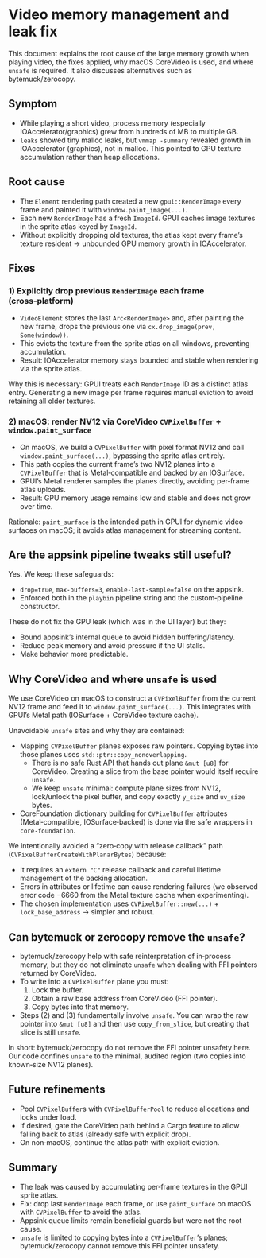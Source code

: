 # Video memory management and leak fix

This document explains the root cause of the large memory growth when playing video, the fixes applied, why macOS CoreVideo is used, and where `unsafe` is required. It also discusses alternatives such as bytemuck/zerocopy.

## Symptom

- While playing a short video, process memory (especially IOAccelerator/graphics) grew from hundreds of MB to multiple GB.
- `leaks` showed tiny malloc leaks, but `vmmap -summary` revealed growth in IOAccelerator (graphics), not in malloc. This pointed to GPU texture accumulation rather than heap allocations.

## Root cause

- The `Element` rendering path created a new `gpui::RenderImage` every frame and painted it with `window.paint_image(...)`.
- Each new `RenderImage` has a fresh `ImageId`. GPUI caches image textures in the sprite atlas keyed by `ImageId`.
- Without explicitly dropping old textures, the atlas kept every frame’s texture resident → unbounded GPU memory growth in IOAccelerator.

## Fixes

### 1) Explicitly drop previous `RenderImage` each frame (cross‑platform)

- `VideoElement` stores the last `Arc<RenderImage>` and, after painting the new frame, drops the previous one via `cx.drop_image(prev, Some(window))`.
- This evicts the texture from the sprite atlas on all windows, preventing accumulation.
- Result: IOAccelerator memory stays bounded and stable when rendering via the sprite atlas.

Why this is necessary: GPUI treats each `RenderImage` ID as a distinct atlas entry. Generating a new image per frame requires manual eviction to avoid retaining all older textures.

### 2) macOS: render NV12 via CoreVideo `CVPixelBuffer` + `window.paint_surface`

- On macOS, we build a `CVPixelBuffer` with pixel format NV12 and call `window.paint_surface(...)`, bypassing the sprite atlas entirely.
- This path copies the current frame’s two NV12 planes into a `CVPixelBuffer` that is Metal‑compatible and backed by an IOSurface.
- GPUI’s Metal renderer samples the planes directly, avoiding per‑frame atlas uploads.
- Result: GPU memory usage remains low and stable and does not grow over time.

Rationale: `paint_surface` is the intended path in GPUI for dynamic video surfaces on macOS; it avoids atlas management for streaming content.

## Are the appsink pipeline tweaks still useful?

Yes. We keep these safeguards:
- `drop=true`, `max-buffers=3`, `enable-last-sample=false` on the appsink.
- Enforced both in the `playbin` pipeline string and the custom‑pipeline constructor.

These do not fix the GPU leak (which was in the UI layer) but they:
- Bound appsink’s internal queue to avoid hidden buffering/latency.
- Reduce peak memory and avoid pressure if the UI stalls.
- Make behavior more predictable.

## Why CoreVideo and where `unsafe` is used

We use CoreVideo on macOS to construct a `CVPixelBuffer` from the current NV12 frame and feed it to `window.paint_surface(...)`. This integrates with GPUI’s Metal path (IOSurface + CoreVideo texture cache).

Unavoidable `unsafe` sites and why they are contained:
- Mapping `CVPixelBuffer` planes exposes raw pointers. Copying bytes into those planes uses `std::ptr::copy_nonoverlapping`.
  - There is no safe Rust API that hands out plane `&mut [u8]` for CoreVideo. Creating a slice from the base pointer would itself require `unsafe`.
  - We keep `unsafe` minimal: compute plane sizes from NV12, lock/unlock the pixel buffer, and copy exactly `y_size` and `uv_size` bytes.
- CoreFoundation dictionary building for `CVPixelBuffer` attributes (Metal‑compatible, IOSurface‑backed) is done via the safe wrappers in `core-foundation`.

We intentionally avoided a “zero‑copy with release callback” path (`CVPixelBufferCreateWithPlanarBytes`) because:
- It requires an `extern "C"` release callback and careful lifetime management of the backing allocation.
- Errors in attributes or lifetime can cause rendering failures (we observed error code −6660 from the Metal texture cache when experimenting).
- The chosen implementation uses `CVPixelBuffer::new(...)` + `lock_base_address` → simpler and robust.

## Can bytemuck or zerocopy remove the `unsafe`?

- bytemuck/zerocopy help with safe reinterpretation of in‑process memory, but they do not eliminate `unsafe` when dealing with FFI pointers returned by CoreVideo.
- To write into a `CVPixelBuffer` plane you must:
  1) Lock the buffer.
  2) Obtain a raw base address from CoreVideo (FFI pointer).
  3) Copy bytes into that memory.
- Steps (2) and (3) fundamentally involve `unsafe`. You can wrap the raw pointer into `&mut [u8]` and then use `copy_from_slice`, but creating that slice is still `unsafe`.

In short: bytemuck/zerocopy do not remove the FFI pointer unsafety here. Our code confines `unsafe` to the minimal, audited region (two copies into known‑size NV12 planes).

## Future refinements

- Pool `CVPixelBuffer`s with `CVPixelBufferPool` to reduce allocations and locks under load.
- If desired, gate the CoreVideo path behind a Cargo feature to allow falling back to atlas (already safe with explicit drop).
- On non‑macOS, continue the atlas path with explicit eviction.

## Summary

- The leak was caused by accumulating per‑frame textures in the GPUI sprite atlas.
- Fix: drop last `RenderImage` each frame, or use `paint_surface` on macOS with `CVPixelBuffer` to avoid the atlas.
- Appsink queue limits remain beneficial guards but were not the root cause.
- `unsafe` is limited to copying bytes into a `CVPixelBuffer`’s planes; bytemuck/zerocopy cannot remove this FFI pointer unsafety.
